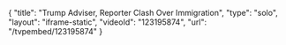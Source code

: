 {
    "title": "Trump Adviser, Reporter Clash Over Immigration",
    "type": "solo",
    "layout": "iframe-static",
    "videoId": "123195874",
    "url": "\/tvpembed\/123195874"
}